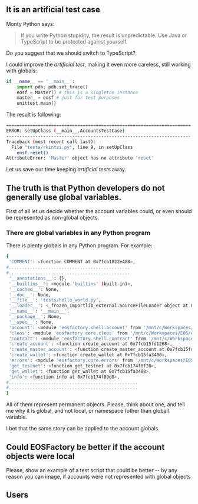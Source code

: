 ## It is an artificial test case

Monty Python says:
>If you write Python stupidity, the result is unpredictable. Use Java or TypeScript to be protected against yourself.

Do you suggest that we should switch to TypeScript?

I could improve the *artificial test*, making it even more careless, still working with globals:

```python
if __name__ == '__main__':
    import pdb; pdb.set_trace()
    eosf = Master() # this is a singleton instance
    master_ = eosf # just for test purposes
    unittest.main()
```
The result is following:
```bash
======================================================================
ERROR: setUpClass (__main__.AccountsTestCase)
----------------------------------------------------------------------
Traceback (most recent call last):
  File "tests/rkintzi.py", line 9, in setUpClass
    eosf.reset()
AttributeError: 'Master' object has no attribute 'reset'
```

Let us save our time keeping *artificial tests* away.

## The truth is that Python developers do not generally use global variables.

First of all let us decide whether the account variables could, or even should be represented as non-global objects.

### There are global variables in any Python program

There is plenty globals in any Python program. For example:

```bash
{
 'COMMENT': <function COMMENT at 0x7fcb1822e488>,
#..............................................
#..............................................
 '__annotations__': {},
 '__builtins__': <module 'builtins' (built-in)>,
 '__cached__': None,
 '__doc__': None,
 '__file__': 'tests/hello_world.py',
 '__loader__': <_frozen_importlib_external.SourceFileLoader object at 0x7fcb198915f8>,
 '__name__': '__main__',
 '__package__': None,
 '__spec__': None,
 'account': <module 'eosfactory.shell.account' from '/mnt/c/Workspaces/EOS/eosfactory/eosfactory/shell/account.py'>,
 'cleos': <module 'eosfactory.core.cleos' from '/mnt/c/Workspaces/EOS/eosfactory/eosfactory/core/cleos.py'>,
 'contract': <module 'eosfactory.shell.contract' from '/mnt/c/Workspaces/EOS/eosfactory/eosfactory/shell/contract.py'>,
 'create_account': <function create_account at 0x7fcb15fd1268>,
 'create_master_account': <function create_master_account at 0x7fcb15fd10d0>,
 'create_wallet': <function create_wallet at 0x7fcb15fa3400>,
 'errors': <module 'eosfactory.core.errors' from '/mnt/c/Workspaces/EOS/eosfactory/eosfactory/core/errors.py'>,
 'get_testnet': <function get_testnet at 0x7fcb174f8f28>,
 'get_wallet': <function get_wallet at 0x7fcb15fa3488>,
 'info': <function info at 0x7fcb174f89d8>,
#.................................................
#.................................................
}
```
All of them represent permanent objects. Please, think about one, and tell me why it is global, and not local, or namespace (other than global) variable.

I bet that the same story can be applied to the account globals.

## Could EOSFactory be better if the account objects were local

Please, show an example of a test script that could be better -- by any reason you can image, if accounts were not represented with global objects
 

## Users


